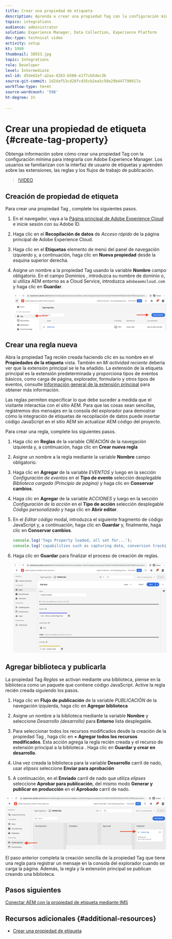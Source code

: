 ```yaml
---
title: Crear una propiedad de etiqueta
description: Aprenda a crear una propiedad Tag con la configuración mínima para integrarla con AEM. Los usuarios se familiarizan con la interfaz de usuario de etiquetas y aprenden sobre las extensiones, las reglas y los flujos de trabajo de publicación.
topics: integrations
audience: administrator
solution: Experience Manager, Data Collection, Experience Platform
doc-type: technical video
activity: setup
kt: 5980
thumbnail: 38553.jpg
topic: Integrations
role: Developer
level: Intermediate
exl-id: d5de62ef-a2aa-4283-b500-e1f7cb5dec3b
source-git-commit: 1d2daf53cd28fcd35cb2ea5c50e29b447790917a
workflow-type: tm+mt
source-wordcount: '598'
ht-degree: 1%

---
```


# Crear una propiedad de etiqueta {#create-tag-property}

Obtenga información sobre cómo crear una propiedad Tag con la configuración mínima para integrarla con Adobe Experience Manager. Los usuarios se familiarizan con la interfaz de usuario de etiquetas y aprenden sobre las extensiones, las reglas y los flujos de trabajo de publicación.

>[!VIDEO](https://video.tv.adobe.com/v/38553?quality=12&learn=on)

## Creación de propiedad de etiqueta

Para crear una propiedad Tag , complete los siguientes pasos.

1. En el navegador, vaya a la [Página principal de Adobe Experience Cloud](https://experience.adobe.com/) e inicie sesión con su Adobe ID.

1. Haga clic en el **Recopilación de datos** de _Acceso rápido_ de la página principal de Adobe Experience Cloud.

1. Haga clic en el **Etiquetas** elemento de menú del panel de navegación izquierdo y, a continuación, haga clic en **Nueva propiedad** desde la esquina superior derecha.

1. Asigne un nombre a la propiedad Tag usando la variable **Nombre** campo obligatorio. En el campo Dominios , introduzca su nombre de dominio o, si utiliza AEM entorno as a Cloud Service, introduzca `adobeaemcloud.com` y haga clic en **Guardar**.

   ![Propiedades de la etiqueta](assets/tag-properties.png)

## Crear una regla nueva

Abra la propiedad Tag recién creada haciendo clic en su nombre en el **Propiedades de la etiqueta** vista. También en _Mi actividad reciente_ debería ver que la extensión principal se le ha añadido. La extensión de la etiqueta principal es la extensión predeterminada y proporciona tipos de eventos básicos, como carga de página, explorador, formulario y otros tipos de eventos, consulte [Información general de la extensión principal](https://experienceleague.adobe.com/docs/experience-platform/tags/extensions/client/core/overview.html) para obtener más información.

Las reglas permiten especificar lo que debe suceder a medida que el visitante interactúa con el sitio AEM. Para que las cosas sean sencillas, registremos dos mensajes en la consola del explorador para demostrar cómo la integración de etiquetas de recopilación de datos puede insertar código JavaScript en el sitio AEM sin actualizar AEM código del proyecto.

Para crear una regla, complete los siguientes pasos.

1. Haga clic en **Reglas** de la variable _CREACIÓN_ de la navegación izquierda y, a continuación, haga clic en **Crear nueva regla**

1. Asigne un nombre a la regla mediante la variable **Nombre** campo obligatorio.

1. Haga clic en **Agregar** de la variable _EVENTOS_ y luego en la sección _Configuración de eventos_ en el **Tipo de evento** selección desplegable _Biblioteca cargada (Principio de página)_ y haga clic en **Conservar cambios**.

1. Haga clic en **Agregar** de la variable _ACCIONES_ y luego en la sección _Configuración de la acción_ en el **Tipo de acción** selección desplegable _Código personalizado_ y haga clic en **Abrir editor**.

1. En el _Editar código_ modal, introduzca el siguiente fragmento de código JavaScript y, a continuación, haga clic en **Guardar** y, finalmente, haga clic en **Conservar cambios**.

   ```javascript
   console.log('Tags Property loaded, all set for...');
   console.log('capabilities such as capturing data, conversion tracking and delivering unique and personalized experiences');
   ```

1. Haga clic en **Guardar** para finalizar el proceso de creación de reglas.

   ![Nueva regla](assets/new-rule.png)

## Agregar biblioteca y publicarla

La propiedad Tag _Reglas_ se activan mediante una biblioteca, piense en la biblioteca como un paquete que contiene código JavaScript. Active la regla recién creada siguiendo los pasos.

1. Haga clic en **Flujo de publicación** de la variable _PUBLICACIÓN_ de la navegación izquierda, haga clic en **Agregar biblioteca**

1. Asigne un nombre a la biblioteca mediante la variable **Nombre** y seleccione _Desarrollo (desarrollo)_ para **Entorno** lista desplegable.

1. Para seleccionar todos los recursos modificados desde la creación de la propiedad Tag , haga clic en **+ Agregar todos los recursos modificados**. Esta acción agrega la regla recién creada y el recurso de extensión principal a la biblioteca . Haga clic en **Guardar y crear en desarrollo**.

1. Una vez creada la biblioteca para la variable **Desarrollo** carril de nado, usar _elipses_ seleccione **Enviar para aprobación**

1. A continuación, en el **Enviado** carril de nado que utiliza _elipses_ seleccione **Aprobar para publicación**, del mismo modo **Generar y publicar en producción** en el **Aprobado** carril de nado.

![Biblioteca publicada](assets/published-library.png)


El paso anterior completa la creación sencilla de la propiedad Tag que tiene una regla para registrar un mensaje en la consola del explorador cuando se carga la página. Además, la regla y la extensión principal se publican creando una biblioteca.

## Pasos siguientes

[Conectar AEM con la propiedad de etiqueta mediante IMS](connect-aem-tag-property-using-ims.md)


## Recursos adicionales {#additional-resources}

* [Crear una propiedad de etiqueta](https://experienceleague.adobe.com/docs/platform-learn/implement-in-websites/configure-tags/create-a-property.html)
